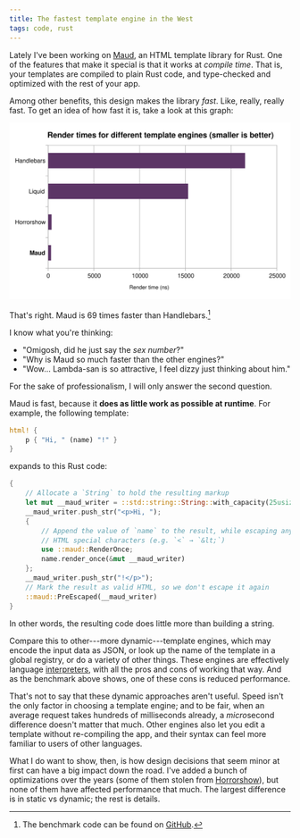 ```yaml
---
title: The fastest template engine in the West
tags: code, rust
---
```


Lately I've been working on [Maud], an HTML template library for Rust. One of the features that make it special is that it works at *compile time*. That is, your templates are compiled to plain Rust code, and type-checked and optimized with the rest of your app.

Among other benefits, this design makes the library *fast*. Like, really, really fast. To get an idea of how fast it is, take a look at this graph:

[![Graph of render times for different template engines](/images/2016/maud-is-fast.svg)](/images/2016/maud-is-fast.svg)

That's right. Maud is 69 times faster than Handlebars.[^1]

[^1]: The benchmark code can be found on [GitHub](https://github.com/lambda-fairy/maud/tree/1bdf6ea06adf4e62cf3b4fe65d1cd086db7ed190/benchmarks).

I know what you're thinking:

- "Omigosh, did he just say the *sex number*?"
- "Why is Maud so much faster than the other engines?"
- "Wow... Lambda-san is so attractive, I feel dizzy just thinking about him."

For the sake of professionalism, I will only answer the second question.

[Maud]: https://github.com/lambda-fairy/maud

Maud is fast, because it **does as little work as possible at runtime**. For example, the following template:

```rust
html! {
    p { "Hi, " (name) "!" }
}
```

expands to this Rust code:

```rust
{
    // Allocate a `String` to hold the resulting markup
    let mut __maud_writer = ::std::string::String::with_capacity(25usize);
    __maud_writer.push_str("<p>Hi, ");
    {
        // Append the value of `name` to the result, while escaping any
        // HTML special characters (e.g. `<` → `&lt;`)
        use ::maud::RenderOnce;
        name.render_once(&mut __maud_writer)
    };
    __maud_writer.push_str("!</p>");
    // Mark the result as valid HTML, so we don't escape it again
    ::maud::PreEscaped(__maud_writer)
}
```

In other words, the resulting code does little more than building a string.

Compare this to other---more dynamic---template engines, which may encode the input data as JSON, or look up the name of the template in a global registry, or do a variety of other things. These engines are effectively language [interpreters], with all the pros and cons of working that way. And as the benchmark above shows, one of these cons is reduced performance.

[interpreters]: https://en.wikipedia.org/wiki/Interpreter_(computing)

That's not to say that these dynamic approaches aren't useful. Speed isn't the only factor in choosing a template engine; and to be fair, when an average request takes hundreds of milliseconds already, a *micro*second difference doesn't matter that much. Other engines also let you edit a template without re-compiling the app, and their syntax can feel more familiar to users of other languages.

What I do want to show, then, is how design decisions that seem minor at first can have a big impact down the road. I've added a bunch of optimizations over the years (some of them stolen from [Horrorshow]), but none of them have affected performance that much. The largest difference is in static vs dynamic; the rest is details.

[Horrorshow]: https://github.com/Stebalien/horrorshow-rs
